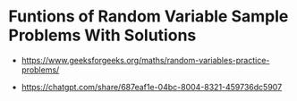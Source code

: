 # Funtions of Random Variable Sample Problems With Solutions 
- https://www.geeksforgeeks.org/maths/random-variables-practice-problems/

- https://chatgpt.com/share/687eaf1e-04bc-8004-8321-459736dc5907
